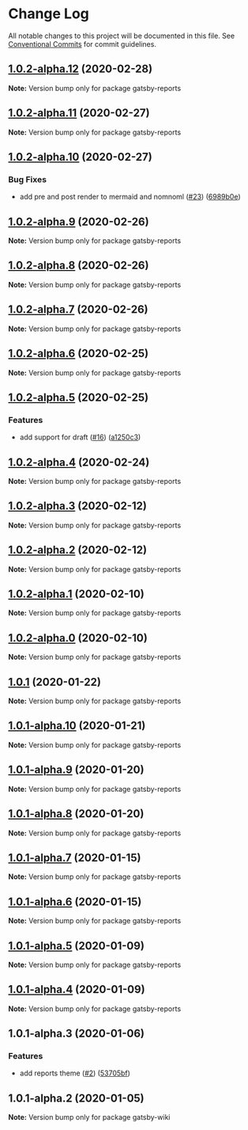# Change Log

All notable changes to this project will be documented in this file.
See [Conventional Commits](https://conventionalcommits.org) for commit guidelines.

## [1.0.2-alpha.12](https://github.com/prosejs/prose/compare/gatsby-reports@1.0.2-alpha.11...gatsby-reports@1.0.2-alpha.12) (2020-02-28)

**Note:** Version bump only for package gatsby-reports





## [1.0.2-alpha.11](https://github.com/prosejs/prose/compare/gatsby-reports@1.0.2-alpha.10...gatsby-reports@1.0.2-alpha.11) (2020-02-27)

**Note:** Version bump only for package gatsby-reports





## [1.0.2-alpha.10](https://github.com/prosejs/prose/compare/gatsby-reports@1.0.2-alpha.9...gatsby-reports@1.0.2-alpha.10) (2020-02-27)


### Bug Fixes

* add pre and post render to mermaid and nomnoml ([#23](https://github.com/prosejs/prose/issues/23)) ([6989b0e](https://github.com/prosejs/prose/commit/6989b0e90a467b6da25f9cc96eb2a4ea3f1cf51e))





## [1.0.2-alpha.9](https://github.com/prosejs/prose/compare/gatsby-reports@1.0.2-alpha.8...gatsby-reports@1.0.2-alpha.9) (2020-02-26)

**Note:** Version bump only for package gatsby-reports





## [1.0.2-alpha.8](https://github.com/prosejs/prose/compare/gatsby-reports@1.0.2-alpha.7...gatsby-reports@1.0.2-alpha.8) (2020-02-26)

**Note:** Version bump only for package gatsby-reports





## [1.0.2-alpha.7](https://github.com/prosejs/prose/compare/gatsby-reports@1.0.2-alpha.6...gatsby-reports@1.0.2-alpha.7) (2020-02-26)

**Note:** Version bump only for package gatsby-reports





## [1.0.2-alpha.6](https://github.com/prosejs/prose/compare/gatsby-reports@1.0.2-alpha.5...gatsby-reports@1.0.2-alpha.6) (2020-02-25)

**Note:** Version bump only for package gatsby-reports





## [1.0.2-alpha.5](https://github.com/prosejs/prose/compare/gatsby-reports@1.0.2-alpha.4...gatsby-reports@1.0.2-alpha.5) (2020-02-25)


### Features

* add support for draft ([#16](https://github.com/prosejs/prose/issues/16)) ([a1250c3](https://github.com/prosejs/prose/commit/a1250c3b504c8e30993089b9e46055fa6ac3ea25))





## [1.0.2-alpha.4](https://github.com/prosejs/prose/compare/gatsby-reports@1.0.2-alpha.3...gatsby-reports@1.0.2-alpha.4) (2020-02-24)

**Note:** Version bump only for package gatsby-reports





## [1.0.2-alpha.3](https://github.com/prosejs/prose/compare/gatsby-reports@1.0.2-alpha.2...gatsby-reports@1.0.2-alpha.3) (2020-02-12)

**Note:** Version bump only for package gatsby-reports





## [1.0.2-alpha.2](https://github.com/prosejs/prose/compare/gatsby-reports@1.0.2-alpha.1...gatsby-reports@1.0.2-alpha.2) (2020-02-12)

**Note:** Version bump only for package gatsby-reports





## [1.0.2-alpha.1](https://github.com/prosejs/prose/compare/gatsby-reports@1.0.2-alpha.0...gatsby-reports@1.0.2-alpha.1) (2020-02-10)

**Note:** Version bump only for package gatsby-reports





## [1.0.2-alpha.0](https://github.com/prosejs/prose/compare/gatsby-reports@1.0.1...gatsby-reports@1.0.2-alpha.0) (2020-02-10)

**Note:** Version bump only for package gatsby-reports





## [1.0.1](https://github.com/prosejs/prose/compare/gatsby-reports@1.0.1-alpha.10...gatsby-reports@1.0.1) (2020-01-22)

**Note:** Version bump only for package gatsby-reports





## [1.0.1-alpha.10](https://github.com/prosejs/prose/compare/gatsby-reports@1.0.1-alpha.9...gatsby-reports@1.0.1-alpha.10) (2020-01-21)

**Note:** Version bump only for package gatsby-reports





## [1.0.1-alpha.9](https://github.com/prosejs/prose/compare/gatsby-reports@1.0.1-alpha.8...gatsby-reports@1.0.1-alpha.9) (2020-01-20)

**Note:** Version bump only for package gatsby-reports





## [1.0.1-alpha.8](https://github.com/prosejs/prose/compare/gatsby-reports@1.0.1-alpha.7...gatsby-reports@1.0.1-alpha.8) (2020-01-20)

**Note:** Version bump only for package gatsby-reports





## [1.0.1-alpha.7](https://github.com/prosejs/prose/compare/gatsby-reports@1.0.1-alpha.6...gatsby-reports@1.0.1-alpha.7) (2020-01-15)

**Note:** Version bump only for package gatsby-reports





## [1.0.1-alpha.6](https://github.com/prosejs/prose/compare/gatsby-reports@1.0.1-alpha.5...gatsby-reports@1.0.1-alpha.6) (2020-01-15)

**Note:** Version bump only for package gatsby-reports





## [1.0.1-alpha.5](https://github.com/prosejs/prose/compare/gatsby-reports@1.0.1-alpha.4...gatsby-reports@1.0.1-alpha.5) (2020-01-09)

**Note:** Version bump only for package gatsby-reports





## [1.0.1-alpha.4](https://github.com/prosejs/prose/compare/gatsby-reports@1.0.1-alpha.3...gatsby-reports@1.0.1-alpha.4) (2020-01-09)

**Note:** Version bump only for package gatsby-reports





## 1.0.1-alpha.3 (2020-01-06)


### Features

* add reports theme ([#2](https://github.com/prosejs/prose/issues/2)) ([53705bf](https://github.com/prosejs/prose/commit/53705bf02821623ddd91af607da64121c492c2e2))





## 1.0.1-alpha.2 (2020-01-05)

**Note:** Version bump only for package gatsby-wiki
